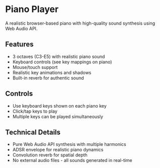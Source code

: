 # Piano Player

A realistic browser-based piano with high-quality sound synthesis using Web Audio API.

## Features

- 3 octaves (C3-E5) with realistic piano sound
- Keyboard controls (see key mappings on piano)
- Mouse/touch support
- Realistic key animations and shadows
- Built-in reverb for authentic sound

## Controls

- Use keyboard keys shown on each piano key
- Click/tap keys to play
- Multiple keys can be played simultaneously

## Technical Details

- Pure Web Audio API synthesis with multiple harmonics
- ADSR envelope for realistic piano dynamics
- Convolution reverb for spatial depth
- No external audio files - all sounds generated in real-time